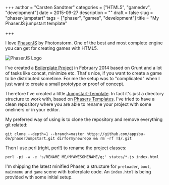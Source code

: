 +++
author = "Carsten Sandtner"
categories = ["HTML5", "gamedev", "development"]
date = 2015-09-27
description = ""
draft = false
slug = "phaser-jumpstart"
tags = ["phaser", "games", "development"]
title = "My PhaserJS jumpstart template"

+++

I love [PhaserJS](http://phaser.io) by Photonstorm. One of the best and most complete engine you can get for creating games with HTML5.

![PhaserJS Logo](/content/images/2016/01/phaser-logo.png)

I've created a [Boilerplate Project](https://github.com/appsbu-de/phaserBoilerplate) in February 2014 based on Grunt and a lot of tasks like concat, minimize etc. That's nice, if you want to create a game to be distributed sometime. For me the setup was to "complicated" when I just want to create a small prototype or proof of concept.

Therefore I've created a little [Jumpstart-Template](https://github.com/appsbu-de/phaserJumpstart). In fact it's just a directory structure to work with, based on [Phasers Templates](https://github.com/photonstorm/phaser/tree/master/resources/Project%20Templates). I've tried to have a clean repository where you are able to rename your project with some oneliners or in your editor.

My preferred way of using is to clone the repository and remove everything git related:

`git clone --depth=1 --branch=master https://github.com/appsbu-de/phaserJumpstart.git dirformynewrepo && rm -rf !$/.git`

Then I use perl (right, perl!) to rename the project classes:

`perl -pi -w -e 's/RENAME_ME/MYAWESOMENAME/g;' states/*.js index.html`

I'm shipping the latest minified Phaser, a structure for `preloader`, `boot`, `mainmenu` and `game` scene with boilerplate code. An `index.html` is being provided with some initial setup.
